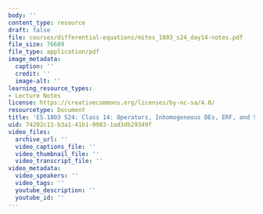 ```yaml
---
body: ''
content_type: resource
draft: false
file: courses/differential-equations/mites_1803_s24_day14-notes.pdf
file_size: 76689
file_type: application/pdf
image_metadata:
  caption: ''
  credit: ''
  image-alt: ''
learning_resource_types:
- Lecture Notes
license: https://creativecommons.org/licenses/by-nc-sa/4.0/
resourcetype: Document
title: 'ES.1803 S24: Class 14: Operators, Inhomogeneous DEs, ERF, and SRF (cont.)'
uid: 74202c11-b3a1-41b1-9983-1ad3db29349f
video_files:
  archive_url: ''
  video_captions_file: ''
  video_thumbnail_file: ''
  video_transcript_file: ''
video_metadata:
  video_speakers: ''
  video_tags: ''
  youtube_description: ''
  youtube_id: ''
---
```

